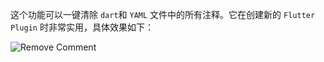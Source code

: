 这个功能可以一键清除 `dart`和 `YAML` 文件中的所有注释。它在创建新的 `Flutter Plugin` 时非常实用，具体效果如下：

![Remove Comment](https://cdn.jsdelivr.net/gh/YangLang116/iFlutter-Document/configs/remove_comment.gif)
